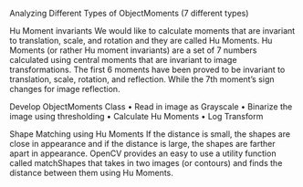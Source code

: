 Analyzing Different Types of ObjectMoments (7 different types)

Hu Moment invariants
We would like to calculate moments that are invariant to translation, scale, and rotation and they are called Hu Moments. 
Hu Moments (or rather Hu moment invariants) are a set of 7 numbers calculated using central moments that are invariant to image transformations. The first 6 moments have been proved to be invariant to translation, scale, rotation, and reflection. While the 7th moment’s sign changes for image reflection.

Develop ObjectMoments Class
•	Read in image as Grayscale
•	Binarize the image using thresholding
•	Calculate Hu Moments
•	Log Transform

Shape Matching using Hu Moments
If the distance is small, the shapes are close in appearance and if the distance is large, the shapes are farther apart in appearance. OpenCV provides an easy to use a utility function called matchShapes that takes in two images (or contours) and finds the distance between them using Hu Moments.